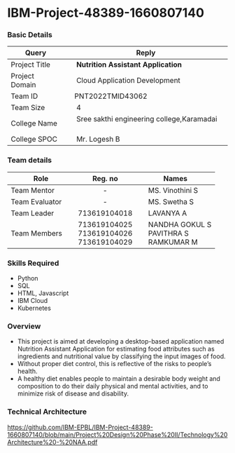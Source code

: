 # IBM-Project-48389-1660807140

<h3>Basic Details</h3>

| Query | Reply |
| --- | --- |
| Project Title | &emsp; <b>Nutrition Assistant Application</b> &emsp; |
| Project Domain | &emsp; Cloud Application Development &emsp; |
| Team ID | &emsp;PNT2022TMID43062&emsp; |
| Team Size | &emsp; 4 &emsp; |
| College Name | &emsp; Sree sakthi engineering college,Karamadai &emsp; |
| College SPOC | &emsp; Mr. Logesh B |

<h3>Team details</h3>

| Role | Reg. no | Names |
| --- | :---: | --- |
| Team Mentor | - | &emsp; MS. Vinothini S |
| Team Evaluator | - | &emsp;  MS. Swetha S|
| Team Leader | 713619104018 | &emsp; LAVANYA A &emsp; &emsp; |
| Team Members &emsp; | 713619104025 <br/> 713619104026 <br/> 713619104029 <br/> |  &emsp; NANDHA GOKUL S <br/> &emsp; PAVITHRA S <br/> &emsp; RAMKUMAR M |

<h3>Skills Required</h3>

* Python
* SQL
* HTML, Javascript
* IBM Cloud
* Kubernetes


<h3>Overview</h3>

* This project is aimed at developing a desktop-based application named Nutrition Assistant Application for estimating food attributes such as ingredients and nutritional value by classifying the input images of food.
* Without proper diet control, this is reflective of the risks to people’s health.
* A healthy diet enables people to maintain a desirable body weight and composition to do their daily physical and mental activities, and to minimize risk of disease and disability.
      

<h3> Technical Architecture </h3>

https://github.com/IBM-EPBL/IBM-Project-48389-1660807140/blob/main/Project%20Design%20Phase%20II/Technology%20Architecture%20-%20NAA.pdf




